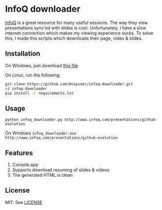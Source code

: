# InfoQ downloader

[InfoQ](http://www.infoq.com/) is a great resource for many useful sessions. The way they view presentations sync'ed with slides is cool. Unfortunately, I have a slow internet connection which makes my viewing experience sucks. To solve this, I made this scripts which downloads their page, video & slides.

## Installation
On Windows, just download [this file](dist/infoq_downloader.exe?raw=true)

On Linux, run the following

```sh
git clone https://github.com/mtayseer/infoq-downloader.git
cd infoq-downloader
pip install -r requirements.txt
```

## Usage
`python infoq_downloader.py http://www.infoq.com/presentations/github-evolution`

On Windows
`infoq_downloader.exe http://www.infoq.com/presentations/github-evolution`

## Features
1. Console app
2. Supports download resuming of slides & videos
3. The generated HTML is clean

## License
MIT. See [LICENSE](LICENSE)